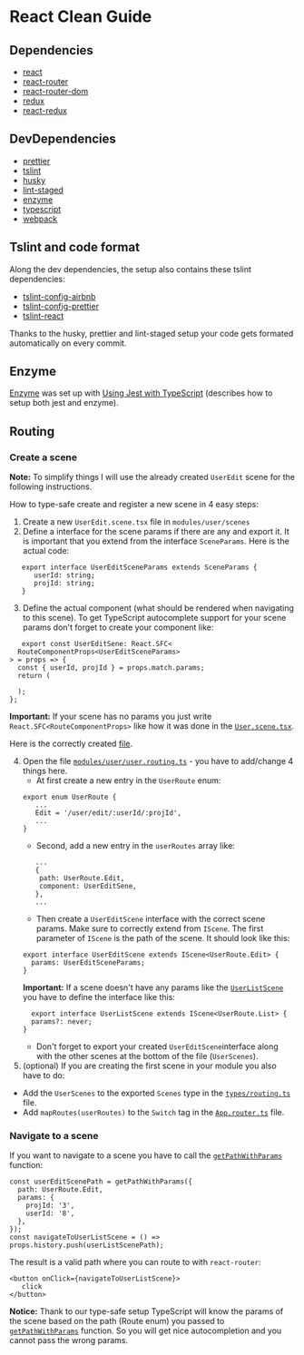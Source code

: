 # React Clean Guide

## Dependencies
* [react](https://github.com/facebook/react)
* [react-router](https://github.com/ReactTraining/react-router)
* [react-router-dom](https://github.com/ReactTraining/react-router/tree/master/packages/react-router-dom)
* [redux](https://github.com/reduxjs/redux)
* [react-redux](https://github.com/reduxjs/react-redux)

## DevDependencies
* [prettier](https://github.com/prettier/prettier)
* [tslint](https://github.com/palantir/tslint)
* [husky](https://github.com/typicode/husky)
* [lint-staged](https://github.com/okonet/lint-staged)
* [enzyme](https://airbnb.io/enzyme/)
* [typescript](https://github.com/Microsoft/TypeScript)
* [webpack](https://github.com/webpack/webpack)

## Tslint and code format
Along the dev dependencies, the setup also contains these tslint dependencies:
* [tslint-config-airbnb](https://github.com/progre/tslint-config-airbnb)
* [tslint-config-prettier](https://github.com/prettier/tslint-config-prettier)
* [tslint-react](https://github.com/palantir/tslint-react)

Thanks to the husky, prettier and lint-staged setup your code gets formated automatically on every commit.

## Enzyme
[Enzyme](https://airbnb.io/enzyme/) was set up with [Using Jest with TypeScript](https://basarat.gitbooks.io/typescript/docs/testing/jest.html) (describes how to setup both jest and enzyme).

## Routing

### Create a scene
**Note:** To simplify things I will use the already created `UserEdit` scene for the following instructions.

How to type-safe create and register a new scene in 4 easy steps:
1. Create a new `UserEdit.scene.tsx` file in `modules/user/scenes`
2. Define a interface for the scene params if there are any and export it. It is important that you extend from the interface `SceneParams`. Here is the actual code:
```
   export interface UserEditSceneParams extends SceneParams {
      userId: string;
      projId: string;
   }
```
3. Define the actual component (what should be rendered when navigating to this scene). To get TypeScript autocomplete support for your scene params don't forget to create your component like:
```
   export const UserEditSene: React.SFC<
  RouteComponentProps<UserEditSceneParams>
> = props => {
  const { userId, projId } = props.match.params;
  return (
    
  );
};
```
**Important:** If your scene has no params you just write `React.SFC<RouteComponentProps>` like how it was done in the [`User.scene.tsx`](https://github.com/npeham/react-typescript-starter/blob/react-router/src/modules/user/scenes/UserList.scene.tsx).

Here is the correctly created [file](https://github.com/npeham/react-typescript-starter/blob/react-router/src/modules/user/scenes/UserEdit.scene.tsx).

4. Open the file [`modules/user/user.routing.ts`](https://github.com/npeham/react-typescript-starter/blob/react-router/src/modules/user/user.routes.ts) - you have to add/change 4 things here.
   * At first create a new entry in the `UserRoute` enum:
   ```
   export enum UserRoute {
      ...
      Edit = '/user/edit/:userId/:projId',
      ...
   }
   ```
   * Second, add a new entry in the `userRoutes` array like:
   ```
      ...
      {
       path: UserRoute.Edit,
       component: UserEditSene,
      },
      ...
   ```
   * Then create a `UserEditScene` interface with the correct scene params. Make sure to correctly extend from `IScene`. The first parameter of `IScene` is the path of the scene. It should look like this: 
   ```
   export interface UserEditScene extends IScene<UserRoute.Edit> {
     params: UserEditSceneParams;
   }
   ```
   **Important:** If a scene doesn't have any params like the [`UserListScene`](https://github.com/npeham/react-typescript-starter/blob/react-router/src/modules/user/scenes/UserList.scene.tsx) you have to define the interface like this:
   ```
     export interface UserListScene extends IScene<UserRoute.List> {
     params?: never;
   }
   ```
   * Don't forget to export your created `UserEditScene`interface along with the other scenes at the bottom of the file (`UserScenes`).
5. (optional) If you are creating the first scene in your module you also have to do:
- Add the `UserScenes` to the exported `Scenes` type in the [`types/routing.ts`](https://github.com/npeham/react-typescript-starter/blob/react-router/src/shared/types/routing.ts) file.
- Add `mapRoutes(userRoutes)` to the `Switch` tag in the [`App.router.ts`](https://github.com/npeham/react-typescript-starter/blob/react-router/src/App.router.tsx) file.

### Navigate to a scene
If you want to navigate to a scene you have to call the [`getPathWithParams`](https://github.com/npeham/react-typescript-starter/blob/react-router/src/shared/helper/routing/routing.helper.ts#L19) function:
```
const userEditScenePath = getPathWithParams({
  path: UserRoute.Edit,
  params: {
    projId: '3',
    userId: '8',
  },
});
const navigateToUserListScene = () => props.history.push(userListScenePath);
```
The result is a valid path where you can route to with `react-router`:
```
<button onClick={navigateToUserListScene}>
   click
</button>
```
**Notice:** Thank to our type-safe setup TypeScript will know the params of the scene based on the path (Route enum) you passed to [`getPathWithParams`](https://github.com/npeham/react-typescript-starter/blob/react-router/src/shared/helper/routing/routing.helper.ts#L19) function. So you will get nice autocompletion and you cannot pass the wrong params.
